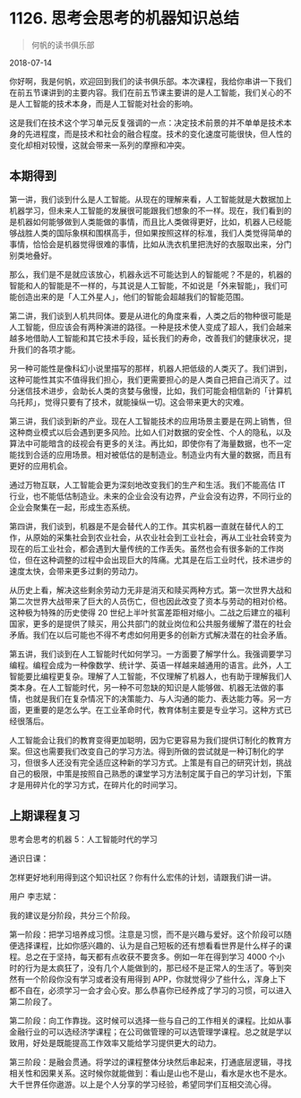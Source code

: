 # 1126. 思考会思考的机器知识总结

> 何帆的读书俱乐部

2018-07-14

你好啊，我是何帆，欢迎回到我们的读书俱乐部。本次课程，我给你串讲一下我们在前五节课讲到的主要内容。我们在前五节课主要讲的是人工智能，我们关心的不是人工智能的技术本身，而是人工智能对社会的影响。

这是我们在技术这个学习单元反复强调的一点：决定技术前景的并不单单是技术本身的先进程度，而是技术和社会的融合程度。技术的变化速度可能很快，但人性的变化却相对较慢，这就会带来一系列的摩擦和冲突。

## 本期得到

第一讲，我们谈到什么是人工智能。从现在的理解来看，人工智能就是大数据加上机器学习，但未来人工智能的发展很可能跟我们想象的不一样。现在，我们看到的是机器如何能够做到人类能做的事情，而且比人类做得更好，比如，机器人已经能够战胜人类的国际象棋和围棋高手，但如果按照这样的标准，我们人类觉得简单的事情，恰恰会是机器觉得很难的事情，比如从洗衣机里把洗好的衣服取出来，分门别类地叠好。

那么，我们是不是就应该放心，机器永远不可能达到人的智能呢？不是的，机器的智能和人的智能是不一样的，与其说是人工智能，不如说是「外来智能」，我们可能创造出来的是「人工外星人」，他们的智能会超越我们的智能范围。

第二讲，我们谈到人机共同体。要是从进化的角度来看，人类之后的物种很可能是人工智能，但应该会有两种演进的路径。一种是技术使人变成了超人，我们会越来越多地借助人工智能和其它技术手段，延长我们的寿命，改善我们的健康状况，提升我们的各项才能。

另一种可能性是像科幻小说里描写的那样，机器人把低级的人类灭了。我们讲到，这种可能性其实不值得我们担心，我们更需要担心的是人类自己把自己消灭了。过分迷信技术进步，会助长人类的贪婪与傲慢，比如，我们可能会相信新的「计算机乌托邦」，觉得只要有了技术，就能操纵一切。这会带来更大的灾难。

第三讲，我们谈到新的产业。现在人工智能技术的应用场景主要是在网上销售，但这种商业模式以后会遇到更多风险。比如人们对数据的安全性、个人的隐私，以及算法中可能暗含的歧视会有更多的关注。再比如，即使你有了海量数据，也不一定能找到合适的应用场景。相对被低估的是制造业。制造业内有大量的数据，而且有更好的应用机会。

通过万物互联，人工智能会更为深刻地改变我们的生产和生活。我们不能高估 IT 行业，也不能低估制造业。未来的企业会没有边界，产业会没有边界，不同行业的企业会聚集在一起，形成生态系统。

第四讲，我们谈到，机器是不是会替代人的工作。其实机器一直就在替代人的工作，从原始的采集社会到农业社会，从农业社会到工业社会，再从工业社会转变为现在的后工业社会，都会遇到大量传统的工作丢失。虽然也会有很多新的工作岗位，但在这种调整的过程中会出现巨大的阵痛。尤其是在后工业时代，技术进步的速度太快，会带来更多过剩的劳动力。

从历史上看，解决这些剩余劳动力无非是消灭和赎买两种方式。第一次世界大战和第二次世界大战带来了巨大的人员伤亡，但也因此改变了资本与劳动的相对价格。这种极为特殊的历史使得 20 世纪上半叶贫富差距相对缩小。二战之后建立的福利国家，更多的是提供了赎买，用公共部门的就业岗位和公共服务缓解了潜在的社会矛盾。我们在以后可能也不得不考虑如何用更多的创新方式解决潜在的社会矛盾。

第五讲，我们谈到在人工智能时代如何学习。一方面要了解学什么。我强调要学习编程。编程会成为一种像数学、统计学、英语一样越来越通用的语言。此外，人工智能要比编程更复杂。理解了人工智能，不仅理解了机器人，也有助于理解我们人类本身。在人工智能时代，另一种不可忽缺的知识是人能够做、机器无法做的事情，也就是我们在复杂情况下的决策能力、与人沟通的能力、表达能力等。另一方面，更重要的是怎么学。在工业革命时代，教育体制主要是专业学习。这种方式已经很落后。

人工智能会让我们的教育变得更加聪明，因为它更容易为我们提供订制化的教育方案。但这也需要我们改变自己的学习方法。得到所做的尝试就是一种订制化的学习，但很多人还没有完全适应这种新的学习方式。上策是有自己的研究计划，挑战自己的极限，中策是按照自己熟悉的课堂学习方法制定属于自己的学习计划，下策才是用碎片化的学习方式，在碎片化的时间学习。

## 上期课程复习

思考会思考的机器 5：人工智能时代的学习

通识日课：

怎样更好地利用得到这个知识社区？你有什么宏伟的计划，请跟我们讲一讲。

用户 李志斌：

我的建议是分阶段，共分三个阶段。

第一阶段：把学习培养成习惯。注意是习惯，而不是兴趣与爱好。这个阶段可以随便选择课程，比如你感兴趣的、认为是自己短板的还有想看看世界是什么样子的课程。总之在于坚持，每天都有点收获不要贪多。例如一年在得到学习 4000 个小时的行为是太疯狂了，没有几个人能做到的，那已经不是正常人的生活了。等到突然有一个阶段你没有学习或者没有用得到 APP，你就觉得少了些什么，浑身上下都不自在，必须学习一会才会心安。那么恭喜你已经养成了学习的习惯，可以进入第二阶段了。

第二阶段：向工作靠拢。这时候可以选择一些与自己的工作相关的课程。比如从事金融行业的可以选经济学课程；在公司做管理的可以选管理学课程。总之就是学以致用，好处是既能提高工作效率又能给学习提供更大的动力。

第三阶段：是融会贯通。将学过的课程整体分块然后串起来，打通底层逻辑，寻找相关性和因果关系。这时候你就能做到：看山是山也不是山，看水是水也不是水。大千世界任你遨游。以上是个人分享的学习经验，希望同学们互相交流心得。

